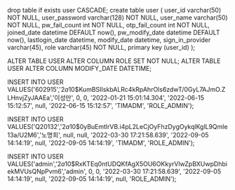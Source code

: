 drop table if exists user CASCADE;
create table user
(
user_id varchar(50) NOT NULL,
user_password  varchar(128) NOT NULL,
user_name varchar(50) NOT NULL,
pw_fail_count int NOT NULL,
otp_fail_count int NOT NULL,
joined_date datetime DEFAULT now(),
pw_modify_date datetime DEFAULT now(),
lastlogin_date datetime,
modify_date datetime,
sign_in_provider varchar(45),
role varchar(45) NOT NULL,
primary key (user_id)
);

ALTER TABLE USER ALTER COLUMN ROLE SET NOT NULL; 
ALTER TABLE USER ALTER COLUMN MODIFY_DATE DATETIME;

INSERT INTO USER VALUES('602915','$2a$10$KumBSIIskbALRc4kRpAhrOls6zdwT/0GyL7AJmO.ZLHnvjZyJAAEa','이성만', 0, 0, '2022-01-21 15:01:14.304', '2022-06-15 15:12:57', null, '2022-06-15 15:12:57', 'TIMADM', 'ROLE_ADMIN');

INSERT INTO USER VALUES('Q20132','$2a$10$0yBuEmtlrVB.i4pL2LeCjOyFhzDygOykqlKglL9Qmle13a/U2M6','노명희', null, null, '2022-03-30 17:21:58.639', '2022-09-05 14:14:19', null, '2022-09-05 14:14:19', 'TIMADM', 'ROLE_ADMIN');

INSERT INTO USER VALUES('admin','$2a$10$RxKTEq0ntUDQKfAgX5OU6OKkyrVlwZpBXUwpDhbiekMVUsQNpPvm6','admin', 0, 0, '2022-03-30 17:21:58.639', '2022-09-05 14:14:19', null, '2022-09-05 14:14:19', null, 'ROLE_ADMIN');
